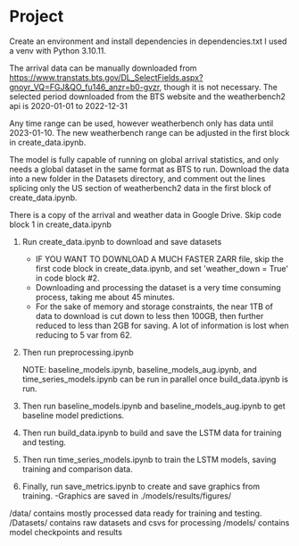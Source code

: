 # Project

Create an environment and install dependencies in dependencies.txt
I used a venv with Python 3.10.11.

The arrival data can be manually downloaded from https://www.transtats.bts.gov/DL_SelectFields.aspx?gnoyr_VQ=FGJ&QO_fu146_anzr=b0-gvzr, though it is not necessary.
The selected period downloaded from the BTS website and the weatherbench2 api is 2020-01-01 to 2022-12-31

Any time range can be used, however weatherbench only has data until 2023-01-10. The new weatherbench range can be adjusted in the first block in create_data.ipynb. 

The model is fully capable of running on global arrival statistics, and only needs a global dataset in the same format as BTS to run. Download the data into a new folder in the Datasets directory, and comment out the lines splicing only the US section of weatherbench2 data in the first block of create_data.ipynb.


There is a copy of the arrival and weather data in Google Drive. Skip code block 1 in create_data.ipynb



1. Run create_data.ipynb to download and save datasets
    - IF YOU WANT TO DOWNLOAD A MUCH FASTER ZARR file, skip the first code block in create_data.ipynb, and set 'weather_down = True' in code block #2.
    - Downloading and processing the dataset is a very time consuming process, taking me about 45 minutes. 
    - For the sake of memory and storage constraints, the near 1TB of data to download is cut down to less then 100GB, then further reduced to less than 2GB for saving.
        A lot of information is lost when reducing to 5 var from 62.


2. Then run preprocessing.ipynb


    NOTE: baseline_models.ipynb, baseline_models_aug.ipynb, and time_series_models.ipynb can be run in parallel once build_data.ipynb is run.

3. Then run baseline_models.ipynb and baseline_models_aug.ipynb to get baseline model predictions.

4. Then run build_data.ipynb to build and save the LSTM data for training and testing.

5. Then run time_series_models.ipynb to train the LSTM models, saving training and comparison data.

6. Finally, run save_metrics.ipynb to create and save graphics from training.
    -Graphics are saved in ./models/results/figures/






/data/ contains mostly processed data ready for training and testing.
/Datasets/ contains raw datasets and csvs for processing
/models/ contains model checkpoints and results

